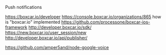 
<!--
-->

Push notifications

https://boxcar.io/developer
https://console.boxcar.io/organizations/865
how is "boxcar.io" implemented
https://github.com/processone/boxcar-ios-framework
http://developer.boxcar.io/sdk/
https://new.boxcar.io/user_session/new
http://developer.boxcar.io/api/publisher/


https://github.com/amper5and/node-google-voice

<!-- vim: set autoindent expandtab sw=4 syntax=markdown: -->
